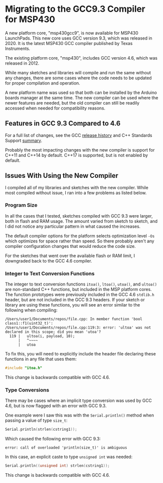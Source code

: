 # Migrating to the GCC9.3 Compiler for MSP430

A new platform core, "msp430gcc9", is now available for MSP430 LaunchPads. This new core uses GCC version 9.3, which was released in 2020. It is the latest MSP430 GCC compiler published by Texas Instruments.

The existing platform core, "msp430", includes GCC version 4.6, which was released in 2012.

While many sketches and libraries will compile and run the same without any changes, there are some cases where the code needs to be updated for proper compilation and operation.

A new platform name was used so that both can be installed by the Arduino boards manager at the same time. The new compiler can be used where the newer features are needed, but the old compiler can still be readily accessed when needed for compatibility reasons.

## Features in GCC 9.3 Compared to 4.6

For a full list of changes, see the GCC [release history][gcc-releases] and C++ Standards Support [summary][gcc-standards].

Probably the most impacting changes with the new compiler is support for C++11 and C++14 by default. C++17 is supported, but is not enabled by default.

[gcc-standards]: https://gcc.gnu.org/projects/cxx-status.html
[gcc-releases]: https://gcc.gnu.org/releases.html

## Issues With Using the New Compiler

I compiled all of my libraries and sketches with the new compiler. While most compiled without issue, I ran into a few problems as listed below.

### Program Size

In all the cases that I tested, sketches compiled with GCC 9.3 were larger, both in flash and RAM usage. The amount varied from sketch to sketch, and I did not notice any particular pattern in what caused the increases.

The default compiler options for the platform selects optimization level `-Os` which optimizes for space rather than speed. So there probably aren't any compiler configuration changes that would reduce the code size.

For the sketches that went over the available flash or RAM limit, I downgraded back to the GCC 4.6 compiler.

### Integer to Text Conversion Functions

The integer to text conversion functions `itoa()`, `ltoa()`, `utoa()`, and `ultoa()` are non-standard C++ functions, but included in the MSP platform cores. The function prototypes were previously included in the GCC 4.6 `stdlib.h` header, but are not included in the GCC 9.3 headers. If your sketch or library are using these functions, you will see an error similar to the following when compiling:

```text
/Users/user1/Documents/repos/file.cpp: In member function 'bool class1::f1(uint32_t)':
/Users/user1/Documents/repos/file.cpp:119:3: error: 'ultoa' was not declared in this scope; did you mean 'utoa'?
  119 |   ultoa(i, payload, 10);
      |   ^~~~~
      |   utoa
```

To fix this, you will need to explicitly include the header file declaring these functions in any file that uses them:

```cpp
#include "itoa.h"
```

This change is backwards compatible with GCC 4.6.

### Type Conversions

There may be cases where an implicit type conversion was used by GCC 4.6, but is now flagged with an error with GCC 9.3.

One example were I saw this was with the `Serial.println()` method when passing a value of type `size_t`:

```cpp
Serial.println(strlen(cstring1));
```

Which caused the following error with GCC 9.3:

```text
error: call of overloaded 'println(size_t)' is ambiguous
```

In this case, an explicit caste to type `unsigned int` was needed:

```cpp
Serial.println((unsigned int) strlen(cstring1));
```

This change is backwards compatible with GCC 4.6.
